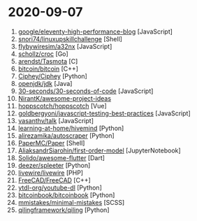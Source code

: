 # 2020-09-07

1. [google/eleventy-high-performance-blog](https://github.com/google/eleventy-high-performance-blog "A high performance blog template for the 11ty static site generator.") [JavaScript]
2. [snori74/linuxupskillchallenge](https://github.com/snori74/linuxupskillchallenge "Learn the skills required to sysadmin a remote Linux server from the commandline.") [Shell]
3. [flybywiresim/a32nx](https://github.com/flybywiresim/a32nx "The A32NX Project is a community driven open source project to create a free Airbus A320neo in Microsoft Flight Simulator that is as close to reality as possible. It aims to enhance the default A320neo by improving the systems depth and functionality to bring it up to payware-level, all for free.") [JavaScript]
4. [schollz/croc](https://github.com/schollz/croc "Easily and securely send things from one computer to another 🐊 📦") [Go]
5. [arendst/Tasmota](https://github.com/arendst/Tasmota "Alternative firmware for ESP8266 with easy configuration using webUI, OTA updates, automation using timers or rules, expandability and entirely local control over MQTT, HTTP, Serial or KNX. Full documentation at") [C]
6. [bitcoin/bitcoin](https://github.com/bitcoin/bitcoin "Bitcoin Core integration/staging tree") [C++]
7. [Ciphey/Ciphey](https://github.com/Ciphey/Ciphey "⚡ Automatically decrypt encryptions without knowing the key or cipher, decode encodings, and crack hashes ⚡") [Python]
8. [openjdk/jdk](https://github.com/openjdk/jdk "JDK main-line development") [Java]
9. [30-seconds/30-seconds-of-code](https://github.com/30-seconds/30-seconds-of-code "Short JavaScript code snippets for all your development needs") [JavaScript]
10. [NirantK/awesome-project-ideas](https://github.com/NirantK/awesome-project-ideas "Curated list of Machine Learning, NLP, Vision, Recommender Systems Project Ideas") 
11. [hoppscotch/hoppscotch](https://github.com/hoppscotch/hoppscotch "👽 A free, fast and beautiful API request builder used by 75k+ developers. https://hoppscotch.io") [Vue]
12. [goldbergyoni/javascript-testing-best-practices](https://github.com/goldbergyoni/javascript-testing-best-practices "📗🌐 🚢 Comprehensive and exhaustive JavaScript & Node.js testing best practices (July 2020)") [JavaScript]
13. [vasanthv/talk](https://github.com/vasanthv/talk "A group video call for the web. No signups. No downloads.") [JavaScript]
14. [learning-at-home/hivemind](https://github.com/learning-at-home/hivemind "Decentralized deep learning framework in pytorch. Built to train models on thousands of volunteers across the world.") [Python]
15. [alirezamika/autoscraper](https://github.com/alirezamika/autoscraper "A Smart, Automatic, Fast and Lightweight Web Scraper for Python") [Python]
16. [PaperMC/Paper](https://github.com/PaperMC/Paper "High performance Spigot fork that aims to fix gameplay and mechanics inconsistencies") [Shell]
17. [AliaksandrSiarohin/first-order-model](https://github.com/AliaksandrSiarohin/first-order-model "This repository contains the source code for the paper First Order Motion Model for Image Animation") [JupyterNotebook]
18. [Solido/awesome-flutter](https://github.com/Solido/awesome-flutter "An awesome list that curates the best Flutter libraries, tools, tutorials, articles and more.") [Dart]
19. [deezer/spleeter](https://github.com/deezer/spleeter "Deezer source separation library including pretrained models.") [Python]
20. [livewire/livewire](https://github.com/livewire/livewire "A full-stack framework for Laravel that takes the pain out of building dynamic UIs.") [PHP]
21. [FreeCAD/FreeCAD](https://github.com/FreeCAD/FreeCAD "This is the official source code of FreeCAD, a free and opensource multiplatform 3D parametric modeler. Issues are managed on our own bug tracker at https://www.freecadweb.org/tracker") [C++]
22. [ytdl-org/youtube-dl](https://github.com/ytdl-org/youtube-dl "Command-line program to download videos from YouTube.com and other video sites") [Python]
23. [bitcoinbook/bitcoinbook](https://github.com/bitcoinbook/bitcoinbook "Mastering Bitcoin 2nd Edition - Programming the Open Blockchain") [Python]
24. [mmistakes/minimal-mistakes](https://github.com/mmistakes/minimal-mistakes "📐 Jekyll theme for building a personal site, blog, project documentation, or portfolio.") [SCSS]
25. [qilingframework/qiling](https://github.com/qilingframework/qiling "Qiling Advanced Binary Emulation Framework") [Python]
